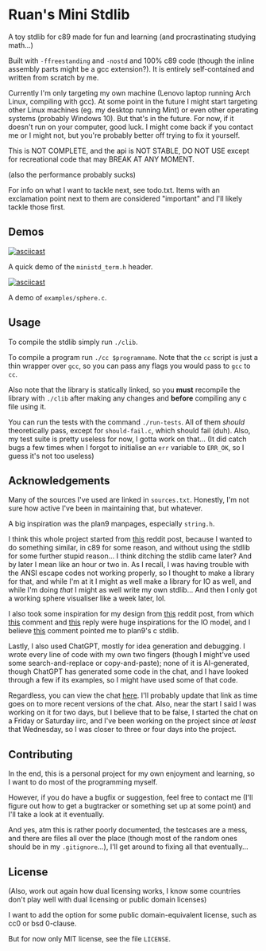 # Ruan's Mini Stdlib

A toy stdlib for c89 made for fun and learning
(and procrastinating studying math...)

Built with `-ffreestanding` and `-nostd` and 100% c89 code
(though the inline assembly parts might be a gcc extension?).
It is entirely self-contained and written from scratch by me.

Currently I'm only targeting my own machine
(Lenovo laptop running Arch Linux, compiling with gcc).
At some point in the future I might start targeting other Linux machines
(eg. my desktop running Mint)
or even other operating systems
(probably Windows 10).
But that's in the future.
For now, if it doesn't run on your computer,
good luck.
I might come back if you contact me or I might not,
but you're probably better off trying to fix it yourself.

This is NOT COMPLETE,
and the api is NOT STABLE,
DO NOT USE except for recreational code
that may BREAK AT ANY MOMENT.

(also the performance probably sucks)

For info on what I want to tackle next, see todo.txt.
Items with an exclamation point next to them
are considered "important" and I'll likely tackle those first.

## Demos

[![asciicast](https://asciinema.org/a/724079.svg)](https://asciinema.org/a/724079)

A quick demo of the `ministd_term.h` header.

[![asciicast](https://asciinema.org/a/724687.svg)](https://asciinema.org/a/724687)

A demo of `examples/sphere.c`.

## Usage

To compile the stdlib simply run `./clib`.

To compile a program run `./cc $programname`.
Note that the `cc` script is just a thin wrapper over `gcc`,
so you can pass any flags you would pass to `gcc` to `cc`.

Also note that the library is statically linked,
so you **must** recompile the library with `./clib`
after making any changes
and **before** compiling any c file using it.

You can run the tests with the command `./run-tests`.
All of them *should* theoretically pass,
except for `should-fail.c`, which should fail (duh).
Also, my test suite is pretty useless for now,
I gotta work on that...
(It did catch bugs a few times
when I forgot to initialise an `err` variable to `ERR_OK`,
so I guess it's not too useless)

## Acknowledgements

Many of the sources I've used are linked in `sources.txt`.
Honestly, I'm not sure how active I've been in maintaining that,
but whatever.

A big inspiration was the plan9 manpages, especially `string.h`.

I think this whole project started from [this](https://www.reddit.com/r/C_Programming/comments/1fzdwv9) reddit post,
because I wanted to do something similar,
in c89 for some reason,
and without using the stdlib for some further stupid reason...
I think ditching the stdlib came later? And by later I mean like an hour or two in.
As I recall, I was having trouble with the ANSI escape codes not working properly,
so I thought to make a library for that,
and while I'm at it I might as well make a library for IO as well,
and while I'm doing *that* I might as well write my own stdlib...
And then I only got a working sphere visualiser like a week later, lol.

I also took some inspiration for my design from [this](https://old.reddit.com/r/C_Programming/comments/feduq2) reddit post,
from which [this](https://old.reddit.com/r/C_Programming/comments/feduq2/comment/fjoj1ia) comment and [this](https://old.reddit.com/r/C_Programming/comments/feduq2/comment/fjoqv02) reply were huge inspirations for the IO model,
and I believe [this](https://old.reddit.com/r/C_Programming/comments/feduq2/comment/fjp3gj0) comment pointed me to plan9's c stdlib.

Lastly, I also used ChatGPT, mostly for idea generation and debugging.
I wrote every line of code with my own two fingers
(though I might've used some search-and-replace or copy-and-paste);
none of it is AI-generated,
though ChatGPT has generated some code in the chat,
and I have looked through a few if its examples,
so I might have used some of that code.

Regardless, you can view the chat [here](https://chatgpt.com/share/685b0e46-503c-8012-919d-b427104c1e9b).
I'll probably update that link as time goes on
to more recent versions of the chat.
Also, near the start I said I was working on it for two days,
but I believe that to be false,
I started the chat on a Friday or Saturday iirc,
and I've been working on the project since *at least* that Wednesday,
so I was closer to three or four days into the project.

## Contributing

In the end, this is a personal project
for my own enjoyment and learning,
so I want to do most of the programming myself.

However, if you do have a bugfix or suggestion,
feel free to contact me
(I'll figure out how to get a bugtracker or something set up at some point)
and I'll take a look at it eventually.

And yes, atm this is rather poorly documented,
the testcases are a mess,
and there are files all over the place
(though most of the random ones should be in my `.gitignore`...),
I'll get around to fixing all that eventually...

## License

(Also, work out again how dual licensing works,
I know some countries don't play well
with dual licensing or public domain licenses)

I want to add the option for some public domain-equivalent license,
such as cc0 or bsd 0-clause.

But for now only MIT license, see the file `LICENSE`.
